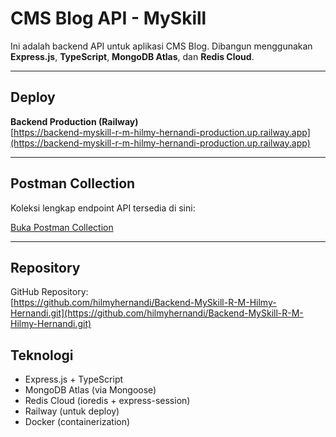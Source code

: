 # CMS Blog API - MySkill

Ini adalah backend API untuk aplikasi CMS Blog. Dibangun menggunakan **Express.js**, **TypeScript**, **MongoDB Atlas**, dan **Redis Cloud**.

---

## Deploy

**Backend Production (Railway)**  
[https://backend-myskill-r-m-hilmy-hernandi-production.up.railway.app](https://backend-myskill-r-m-hilmy-hernandi-production.up.railway.app)

---

## Postman Collection

Koleksi lengkap endpoint API tersedia di sini:

[Buka Postman Collection](https://www.postman.com/backend-4110/workspace/test-backend-myskill-rmhilmyhernandi/collection/30495813-824d2576-ca22-42b6-9c98-6d143a94b9f3?action=share&creator=30495813)

---

## Repository

GitHub Repository:  
[https://github.com/hilmyhernandi/Backend-MySkill-R-M-Hilmy-Hernandi.git](https://github.com/hilmyhernandi/Backend-MySkill-R-M-Hilmy-Hernandi.git)

## Teknologi

- Express.js + TypeScript
- MongoDB Atlas (via Mongoose)
- Redis Cloud (ioredis + express-session)
- Railway (untuk deploy)
- Docker (containerization)
